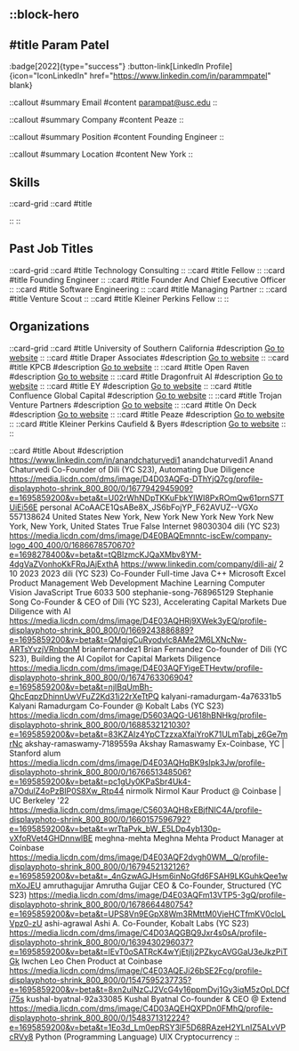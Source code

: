 ::block-hero
---
#title
Param Patel
---

:badge[2022]{type="success"}
:button-link[LinkedIn Profile]{icon="IconLinkedIn" href="https://www.linkedin.com/in/parammpatel" blank}

::callout
#summary
Email
#content
parampat@usc.edu
::

::callout
#summary
Company
#content
Peaze
::

::callout
#summary
Position
#content
Founding Engineer
::

::callout
#summary
Location
#content
New York
::

## Skills
::card-grid
::card
#title

::
::

## Past Job Titles
::card-grid
::card
#title
Technology Consulting
::
::card
#title
Fellow
::
::card
#title
Founding Engineer
::
::card
#title
Founder And Chief Executive Officer
::
::card
#title
Software Engineering
::
::card
#title
Managing Partner
::
::card
#title
Venture Scout
::
::card
#title
Kleiner Perkins Fellow
::
::

## Organizations
::card-grid
::card
#title
University of Southern California
#description
[Go to website](usc.edu)
::
::card
#title
Draper Associates
#description
[Go to website](draper.vc)
::
::card
#title
KPCB
#description
[Go to website](kleinerperkins.com)
::
::card
#title
Open Raven
#description
[Go to website](openraven.com)
::
::card
#title
Dragonfruit AI
#description
[Go to website](dragonfruit.ai)
::
::card
#title
EY
#description
[Go to website](ey.com)
::
::card
#title
Confluence Global Capital
#description
[Go to website](confluenceglobalcap.com)
::
::card
#title
Trojan Venture Partners
#description
[Go to website](trojanventurepartners.com)
::
::card
#title
On Deck
#description
[Go to website](beondeck.com)
::
::card
#title
Peaze
#description
[Go to website](peaze.io)
::
::card
#title
Kleiner Perkins Caufield & Byers
#description
[Go to website](kpcb.com)
::
::

::card
#title
About
#description
https://www.linkedin.com/in/anandchaturvedi1 anandchaturvedi1 Anand Chaturvedi Co-Founder of Dili (YC S23), Automating Due Diligence https://media.licdn.com/dms/image/D4D03AQFq-DThYjQ7cg/profile-displayphoto-shrink_800_800/0/1677942945909?e=1695859200&v=beta&t=U02rWhNDpTKKuFbkYlWI8PxROmQw61prnS7TUiEi56E personal ACoAACE1QsABe8X_JS6bFojYP_F62AVUZ--VGXo 557138624 United States New York, New York New York New York New York, New York, United States True False Internet 98030304 dili (YC S23) https://media.licdn.com/dms/image/D4E0BAQEmnntc-iscEw/company-logo_400_400/0/1686678570670?e=1698278400&v=beta&t=tQBlzmcKJQaXMbv8YM-4dgVaZVonhoKkFRqJAjExthA https://www.linkedin.com/company/dili-ai/ 2 10 2023 2023 dili (YC S23) Co-Founder Full-time Java C++ Microsoft Excel Product Management Web Development Machine Learning Computer Vision JavaScript True 6033 500 stephanie-song-768965129 Stephanie Song Co-Founder & CEO of Dili (YC S23), Accelerating Capital Markets Due Diligence with AI https://media.licdn.com/dms/image/D4E03AQHRj9XWek3yEQ/profile-displayphoto-shrink_800_800/0/1669243886889?e=1695859200&v=beta&t=QMgjgCuRyodvlc8AMe2M6LXNcNw-ARTsYvzjVRnbqnM brianfernandez1 Brian Fernandez Co-founder of Dili (YC S23), Building the AI Copilot for Capital Markets Diligence https://media.licdn.com/dms/image/D4E03AQFYigeETHevtw/profile-displayphoto-shrink_800_800/0/1674763306904?e=1695859200&v=beta&t=njIBqUmBh-QhcEqpzDhinnUwVFuZ2Kd31i22rXeTtPQ kalyani-ramadurgam-4a76331b5 Kalyani Ramadurgam Co-Founder @ Kobalt Labs (YC S23) https://media.licdn.com/dms/image/D5603AQG-U618hBNHkg/profile-displayphoto-shrink_800_800/0/1688532121030?e=1695859200&v=beta&t=83KZAIz4YpCTzzxaXfaiYroK71ULmTabj_z6Ge7mrNc akshay-ramaswamy-7189559a Akshay Ramaswamy Ex-Coinbase, YC | Stanford alum https://media.licdn.com/dms/image/D4E03AQHqBK9sIpk3Jw/profile-displayphoto-shrink_800_800/0/1676651348506?e=1695859200&v=beta&t=pc1gUy0KPaSbr4Uk4-a7OdulZ4oPzBIP0S8Xw_Rtp44 nirmolk Nirmol Kaur Product @ Coinbase | UC Berkeley '22 https://media.licdn.com/dms/image/C5603AQH8xEBjfNIC4A/profile-displayphoto-shrink_800_800/0/1660157596792?e=1695859200&v=beta&t=wrTtaPvk_bW_E5LDp4yb130p-vXfoRVet4GHDnnwlBE meghna-mehta Meghna Mehta Product Manager at Coinbase https://media.licdn.com/dms/image/D4E03AQF2dvgh0WM__Q/profile-displayphoto-shrink_800_800/0/1679452132126?e=1695859200&v=beta&t=_4nGzwAGJHsm6inNoGfd6FSAH9LKGuhkQee1wmXoJEU amruthagujjar Amrutha Gujjar CEO & Co-Founder, Structured (YC S23) https://media.licdn.com/dms/image/D4E03AQFm13VTP5-3gQ/profile-displayphoto-shrink_800_800/0/1678664480754?e=1695859200&v=beta&t=UPS8Vn9EGpX8Wm3RMttM0VjeHCTfmKV0cloLVpz0-zU ashi-agrawal Ashi A. Co-Founder, Kobalt Labs (YC S23) https://media.licdn.com/dms/image/C4D03AQGBQ9Jxr4s0sA/profile-displayphoto-shrink_800_800/0/1639430296037?e=1695859200&v=beta&t=lEvT0oSATRcK4wYjEtjIj2PZkycAVGGaU3eJkzPiTGk lwchen Leo Chen Product at Coinbase https://media.licdn.com/dms/image/C4E03AQEJi26bSE2Fcg/profile-displayphoto-shrink_800_800/0/1547595237735?e=1695859200&v=beta&t=8xn2uINzCJ2VcG4y16ppmDvj1Gy3iqM5zOpLDCfi75s kushal-byatnal-92a33085 Kushal Byatnal Co-founder & CEO @ Extend https://media.licdn.com/dms/image/C4D03AQEHQXPDn0FMhQ/profile-displayphoto-shrink_800_800/0/1548371312224?e=1695859200&v=beta&t=1Eo3d_Lm0epRSY3lF5D68RAzeH2YLnIZ5ALvVPcRVy8 Python (Programming Language) UIX Cryptocurrency
::

